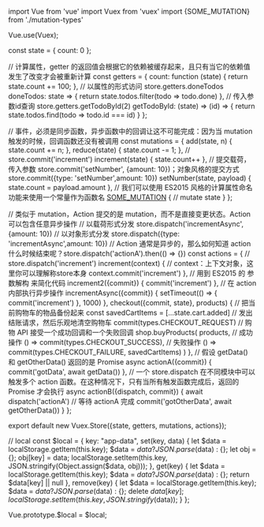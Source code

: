 import Vue from 'vue'
import Vuex from 'vuex'
import {SOME_MUTATION} from './mutation-types'

Vue.use(Vuex);

const state = {
    count: 0
};

// 计算属性，getter 的返回值会根据它的依赖被缓存起来，且只有当它的依赖值发生了改变才会被重新计算
const getters = {
    count: function (state) {
        return state.count += 100;
    },
    // 以属性的形式访问 store.getters.doneTodos
    doneTodos: state => {
        return state.todos.filter(todo => todo.done)
    },
    // 传入参数id查询 store.getters.getTodoById(2)
    getTodoById: (state) => (id) => {
        return state.todos.find(todo => todo.id === id)
    }
};

// 事件，必须是同步函数，异步函数中的回调让这不可能完成：因为当 mutation 触发的时候，回调函数还没有被调用
const mutations = {
    add(state, n) {
        state.count += n;
    },
    reduce(state) {
        state.count -= 1;
    },
    // store.commit('increment')
    increment(state) {
        state.count++
    },
    // 提交载荷，传入参数 store.commit('setNumber', {amount: 10})；对象风格的提交方式 store.commit({type: 'setNumber',amount: 10})
    setNumber(state, payload) {
        state.count = payload.amount
    },
    // 我们可以使用 ES2015 风格的计算属性命名功能来使用一个常量作为函数名
    [SOME_MUTATION](state) {
        // mutate state
    }
};

// 类似于 mutation，Action 提交的是 mutation，而不是直接变更状态。Action 可以包含任意异步操作
// 以载荷形式分发 store.dispatch('incrementAsync', {amount: 10})
// 以对象形式分发 store.dispatch({type: 'incrementAsync',amount: 10})
// Action 通常是异步的，那么如何知道 action 什么时候结束呢？store.dispatch('actionA').then(() => {})
const actions = {
    // store.dispatch('increment')
    increment(context) {
        // context：上下文对象，这里你可以理解称store本身
        context.commit('increment')
    },
    // 用到 ES2015 的 参数解构 来简化代码
    increment2({commit}) {
        commit('increment')
    },
    // 在 action 内部执行异步操作
    incrementAsync({commit}) {
        setTimeout(() => {
            commit('increment')
        }, 1000)
    },
    checkout({commit, state}, products) {
        // 把当前购物车的物品备份起来
        const savedCartItems = [...state.cart.added]
        // 发出结账请求，然后乐观地清空购物车
        commit(types.CHECKOUT_REQUEST)
        // 购物 API 接受一个成功回调和一个失败回调
        shop.buyProducts(
            products,
            // 成功操作
            () => commit(types.CHECKOUT_SUCCESS),
            // 失败操作
            () => commit(types.CHECKOUT_FAILURE, savedCartItems)
        )
    },
    // 假设 getData() 和 getOtherData() 返回的是 Promise
    async actionA({commit}) {
        commit('gotData', await getData())
    },
    // 一个 store.dispatch 在不同模块中可以触发多个 action 函数。在这种情况下，只有当所有触发函数完成后，返回的 Promise 才会执行
    async actionB({dispatch, commit}) {
        await dispatch('actionA') // 等待 actionA 完成
        commit('gotOtherData', await getOtherData())
    }
};

export default new Vuex.Store({state, getters, mutations, actions});

// local
const $local = {
    key: "app-data",
    set(key, data) {
        let $data = localStorage.getItem(this.key);
        $data = $data ? JSON.parse($data) : {};
        let obj = {};
        obj[key] = data;
        localStorage.setItem(this.key, JSON.stringify(Object.assign($data, obj)));
    },
    get(key) {
        let $data = localStorage.getItem(this.key);
        $data = $data ? JSON.parse($data) : {};
        return $data[key] || null
    },
    remove(key) {
        let $data = localStorage.getItem(this.key);
        $data = $data ? JSON.parse($data) : {};
        delete $data[key];
        localStorage.setItem(this.key, JSON.stringify($data));
    }
};

Vue.prototype.$local = $local;
